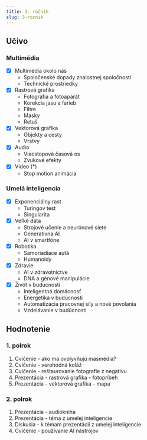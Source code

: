 ```yaml
---
title: 3. ročník
slug: 3-rocnik
---
```


## Učivo

### Multimédia

- [x] Multimédia okolo nás
    - Spoločenské dopady znalostnej spoločnosti
    - Technické prostriedky
- [x] Rastrová grafika
    - Fotografia a fotoaparát
    - Korekcia jasu a farieb
    - Filtre
    - Masky
    - Retuš
- [x] Vektorová grafika
    - Objekty a cesty
    - Vrstvy
- [x] Audio
    - Viacstopová časová os
    - Zvukové efekty
- [x] Video (*)
    - Stop motion animácia

### Umelá inteligencia

- [x] Exponenciálny rast
    - Turingov test
    - Singularita
- [x] Veľké dáta
    - Strojové učenie a neurónové siete
    - Generatívna AI
    - AI v smartfóne
- [x] Robotika
    - Samoriadiace autá
    - Humanoidy
- [x] Zdravie
    - AI v zdravotníctve
    - DNA a génové manipulácie
- [x] Život v budúcnosti
    - Inteligentná domácnosť
    - Energetika v budúcnosti
    - Automatizácia pracovnej sily a nové povolania
    - Vzdelávanie v budúcnosti

## Hodnotenie

### 1. polrok

1. Cvičenie - ako ma ovplyvňujú masmédia?
2. Cvičenie - verohodná koláž
3. Cvičenie - reštaurovanie fotografie z negatívu
4. Prezentácia - rastrová grafika - fotopríbeh
5. Prezentácia - vektorová grafika - mapa

### 2. polrok

1. Prezentácia - audiokniha
2. Prezentácia - téma z umelej inteligencie
3. Diskusia - k témam prezentácii z umelej inteligencie
4. Cvičenie - používanie AI nástrojov